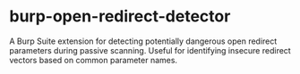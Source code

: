 # burp-open-redirect-detector
A Burp Suite extension for detecting potentially dangerous open redirect parameters during passive scanning. Useful for identifying insecure redirect vectors based on common parameter names.
